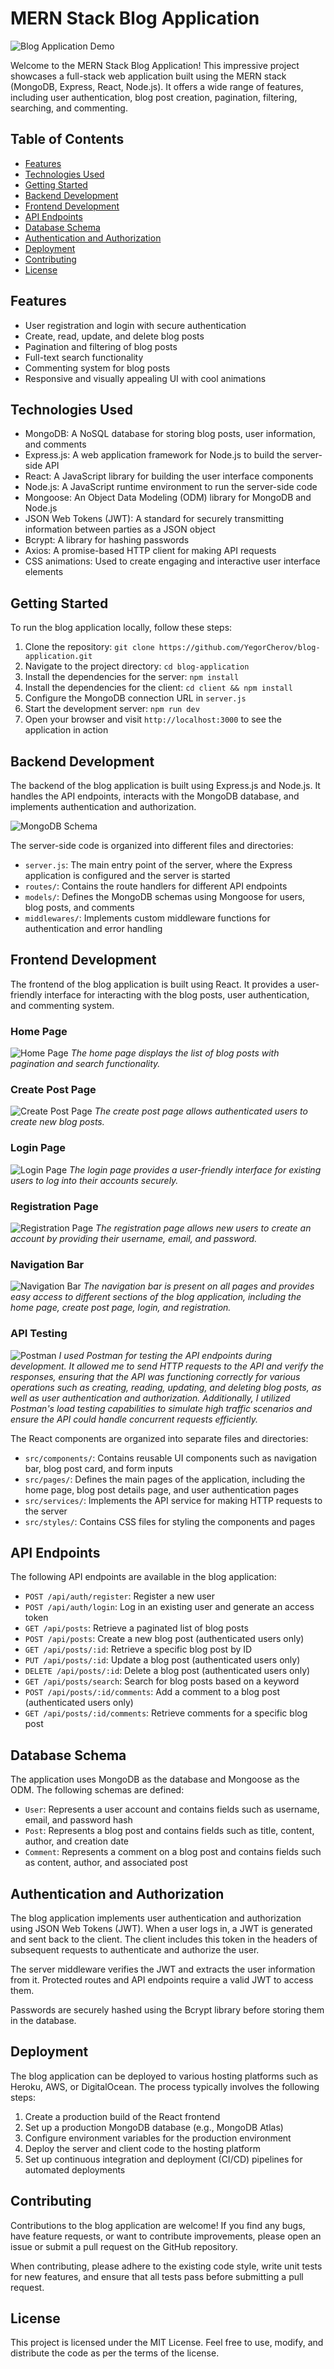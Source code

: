 # MERN Stack Blog Application

![Blog Application Demo](https://github.com/Rozcy/StackedBlog/blob/main/Images/HomeGifCropped.gif)

Welcome to the MERN Stack Blog Application! This impressive project showcases a full-stack web application built using the MERN stack (MongoDB, Express, React, Node.js). It offers a wide range of features, including user authentication, blog post creation, pagination, filtering, searching, and commenting.

## Table of Contents

- [Features](#features)
- [Technologies Used](#technologies-used)
- [Getting Started](#getting-started)
- [Backend Development](#backend-development)
- [Frontend Development](#frontend-development)
- [API Endpoints](#api-endpoints)
- [Database Schema](#database-schema)
- [Authentication and Authorization](#authentication-and-authorization)
- [Deployment](#deployment)
- [Contributing](#contributing)
- [License](#license)

## Features

- User registration and login with secure authentication
- Create, read, update, and delete blog posts
- Pagination and filtering of blog posts
- Full-text search functionality
- Commenting system for blog posts
- Responsive and visually appealing UI with cool animations

## Technologies Used

- MongoDB: A NoSQL database for storing blog posts, user information, and comments
- Express.js: A web application framework for Node.js to build the server-side API
- React: A JavaScript library for building the user interface components
- Node.js: A JavaScript runtime environment to run the server-side code
- Mongoose: An Object Data Modeling (ODM) library for MongoDB and Node.js
- JSON Web Tokens (JWT): A standard for securely transmitting information between parties as a JSON object
- Bcrypt: A library for hashing passwords
- Axios: A promise-based HTTP client for making API requests
- CSS animations: Used to create engaging and interactive user interface elements

## Getting Started

To run the blog application locally, follow these steps:

1. Clone the repository: `git clone https://github.com/YegorCherov/blog-application.git`
2. Navigate to the project directory: `cd blog-application`
3. Install the dependencies for the server: `npm install`
4. Install the dependencies for the client: `cd client && npm install`
5. Configure the MongoDB connection URL in `server.js`
6. Start the development server: `npm run dev`
7. Open your browser and visit `http://localhost:3000` to see the application in action

## Backend Development

The backend of the blog application is built using Express.js and Node.js. It handles the API endpoints, interacts with the MongoDB database, and implements authentication and authorization.

![MongoDB Schema](https://github.com/Rozcy/StackedBlog/blob/main/Images/DB.png)

The server-side code is organized into different files and directories:

- `server.js`: The main entry point of the server, where the Express application is configured and the server is started
- `routes/`: Contains the route handlers for different API endpoints
- `models/`: Defines the MongoDB schemas using Mongoose for users, blog posts, and comments
- `middlewares/`: Implements custom middleware functions for authentication and error handling

## Frontend Development
The frontend of the blog application is built using React. It provides a user-friendly interface for interacting with the blog posts, user authentication, and commenting system.

### Home Page
![Home Page](https://github.com/Rozcy/StackedBlog/blob/main/Images/Home.png)
*The home page displays the list of blog posts with pagination and search functionality.*

### Create Post Page
![Create Post Page](https://github.com/Rozcy/StackedBlog/blob/main/Images/CreatePost.png)
*The create post page allows authenticated users to create new blog posts.*

### Login Page
![Login Page](https://github.com/Rozcy/StackedBlog/blob/main/Images/Login.png)
*The login page provides a user-friendly interface for existing users to log into their accounts securely.*

### Registration Page
![Registration Page](https://github.com/Rozcy/StackedBlog/blob/main/Images/Register.png)
*The registration page allows new users to create an account by providing their username, email, and password.*

### Navigation Bar
![Navigation Bar](https://github.com/Rozcy/StackedBlog/blob/main/Images/Navbar.png)
*The navigation bar is present on all pages and provides easy access to different sections of the blog application, including the home page, create post page, login, and registration.*

### API Testing
![Postman](https://github.com/Rozcy/StackedBlog/blob/main/Images/postman-api-Tests.png)
*I used Postman for testing the API endpoints during development. It allowed me to send HTTP requests to the API and verify the responses, ensuring that the API was functioning correctly for various operations such as creating, reading, updating, and deleting blog posts, as well as user authentication and authorization. Additionally, I utilized Postman's load testing capabilities to simulate high traffic scenarios and ensure the API could handle concurrent requests efficiently.*

The React components are organized into separate files and directories:

- `src/components/`: Contains reusable UI components such as navigation bar, blog post card, and form inputs
- `src/pages/`: Defines the main pages of the application, including the home page, blog post details page, and user authentication pages
- `src/services/`: Implements the API service for making HTTP requests to the server
- `src/styles/`: Contains CSS files for styling the components and pages

## API Endpoints

The following API endpoints are available in the blog application:

- `POST /api/auth/register`: Register a new user
- `POST /api/auth/login`: Log in an existing user and generate an access token
- `GET /api/posts`: Retrieve a paginated list of blog posts
- `POST /api/posts`: Create a new blog post (authenticated users only)
- `GET /api/posts/:id`: Retrieve a specific blog post by ID
- `PUT /api/posts/:id`: Update a blog post (authenticated users only)
- `DELETE /api/posts/:id`: Delete a blog post (authenticated users only)
- `GET /api/posts/search`: Search for blog posts based on a keyword
- `POST /api/posts/:id/comments`: Add a comment to a blog post (authenticated users only)
- `GET /api/posts/:id/comments`: Retrieve comments for a specific blog post

## Database Schema

The application uses MongoDB as the database and Mongoose as the ODM. The following schemas are defined:

- `User`: Represents a user account and contains fields such as username, email, and password hash
- `Post`: Represents a blog post and contains fields such as title, content, author, and creation date
- `Comment`: Represents a comment on a blog post and contains fields such as content, author, and associated post

## Authentication and Authorization

The blog application implements user authentication and authorization using JSON Web Tokens (JWT). When a user logs in, a JWT is generated and sent back to the client. The client includes this token in the headers of subsequent requests to authenticate and authorize the user.

The server middleware verifies the JWT and extracts the user information from it. Protected routes and API endpoints require a valid JWT to access them.

Passwords are securely hashed using the Bcrypt library before storing them in the database.

## Deployment

The blog application can be deployed to various hosting platforms such as Heroku, AWS, or DigitalOcean. The process typically involves the following steps:

1. Create a production build of the React frontend
2. Set up a production MongoDB database (e.g., MongoDB Atlas)
3. Configure environment variables for the production environment
4. Deploy the server and client code to the hosting platform
5. Set up continuous integration and deployment (CI/CD) pipelines for automated deployments

## Contributing

Contributions to the blog application are welcome! If you find any bugs, have feature requests, or want to contribute improvements, please open an issue or submit a pull request on the GitHub repository.

When contributing, please adhere to the existing code style, write unit tests for new features, and ensure that all tests pass before submitting a pull request.

## License

This project is licensed under the MIT License. Feel free to use, modify, and distribute the code as per the terms of the license.
